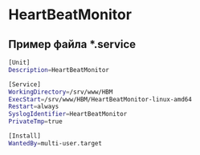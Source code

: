# HeartBeatMonitor

## Пример файла *.service

``` bash
[Unit]
Description=HeartBeatMonitor

[Service]
WorkingDirectory=/srv/www/HBM
ExecStart=/srv/www/HBM/HeartBeatMonitor-linux-amd64
Restart=always
SyslogIdentifier=HeartBeatMonitor
PrivateTmp=true

[Install]
WantedBy=multi-user.target
```
